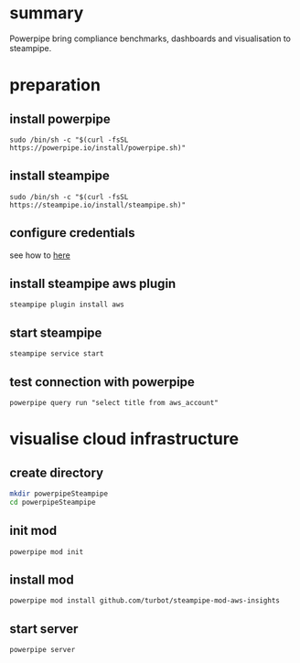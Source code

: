 # summary
Powerpipe bring compliance benchmarks, dashboards and visualisation to steampipe.
 
# preparation
## install powerpipe
`sudo /bin/sh -c "$(curl -fsSL https://powerpipe.io/install/powerpipe.sh)"`

## install steampipe
`sudo /bin/sh -c "$(curl -fsSL https://steampipe.io/install/steampipe.sh)"`

## configure credentials

see how to [here](https://hub.steampipe.io/plugins/turbot/aws#configuring-aws-credentials)

## install steampipe aws plugin
`steampipe plugin install aws`

## start steampipe
`steampipe service start`

## test connection with powerpipe
`powerpipe query run "select title from aws_account"`

# visualise cloud infrastructure

## create directory
```bash
mkdir powerpipeSteampipe
cd powerpipeSteampipe
```

## init mod
`powerpipe mod init`

## install mod
`powerpipe mod install github.com/turbot/steampipe-mod-aws-insights`

## start server
`powerpipe server`



